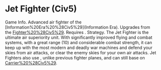 # Jet Fighter (Civ5)

Game Info.
Advanced air fighter of the [Information%20Era%20%28Civ5%29](Information Era). Upgrades from the [Fighter%20%28Civ5%29](Fighter). Requires .
Strategy.
The Jet Fighter is the ultimate air superiority unit. With significantly improved flying and combat systems, with a great range (10) and considerable combat strength, it can keep up with the most modern and deadly war machines and defend your skies from air attacks, or clear the enemy skies for your own air attacks. Jet Fighters also use , unlike previous fighter planes, and can still base on [Carrier%20%28Civ5%29](Carriers).